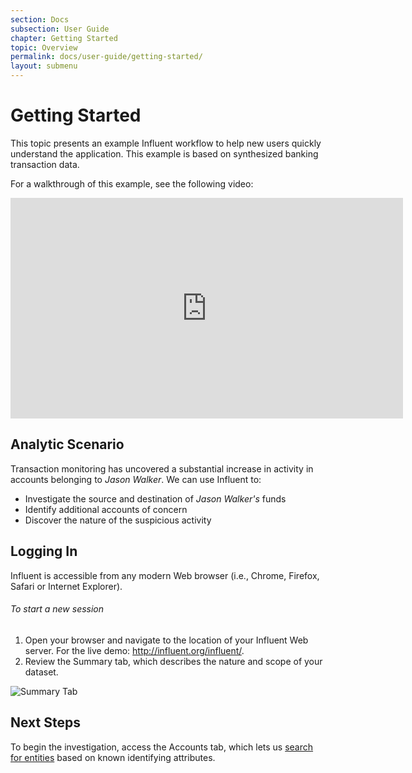 ```yaml
---
section: Docs
subsection: User Guide
chapter: Getting Started
topic: Overview
permalink: docs/user-guide/getting-started/
layout: submenu
---
```


Getting Started
===============

This topic presents an example Influent workflow to help new users quickly understand the application. This example is based on synthesized banking transaction data.

For a walkthrough of this example, see the following video:

<iframe width="628" height="353" src="https://www.youtube.com/embed/VuvZZat1-W8" frameborder="0" allowfullscreen></iframe>

## <a name="analytic-scenario"></a> Analytic Scenario ##

Transaction monitoring has uncovered a substantial increase in activity in accounts belonging to *Jason Walker*. We can use Influent to:

- Investigate the source and destination of *Jason Walker's* funds
- Identify additional accounts of concern
- Discover the nature of the suspicious activity

## <a name="log-in"></a> Logging In ##

Influent is accessible from any modern Web browser (i.e., Chrome, Firefox, Safari or Internet Explorer).

<h6 class="procedure">To start a new session</h6>

1. Open your browser and navigate to the location of your Influent Web server. For the live demo: <http://influent.org/influent/>.
2. Review the Summary tab, which describes the nature and scope of your dataset.

<img src="../../../../img/screenshots/summary-view.png" class="screenshot" alt="Summary Tab" />

## Next Steps ##

To begin the investigation, access the Accounts tab, which lets us [search for entities](../find-accounts/) based on known identifying attributes.